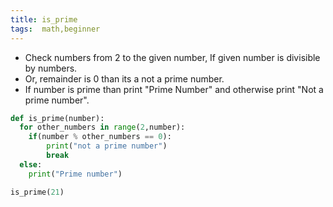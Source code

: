 ```yaml
---
title: is_prime
tags:  math,beginner
---
```


- Check numbers from 2 to the given number, If given number is divisible by numbers.
- Or, remainder is 0 than its a not a prime number.
- If number is prime than print "Prime Number" and otherwise print "Not a prime number". 

```py
def is_prime(number):
  for other_numbers in range(2,number):
    if(number % other_numbers == 0):
        print("not a prime number")
        break
  else:
    print("Prime number")
```

```py
is_prime(21)
```
